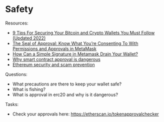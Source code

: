 # Safety

Resources:

* [9 Tips For Securing Your Bitcoin and Crypto Wallets You Must Follow (Updated 2022)](https://cryptopotato.com/9-must-tips-securing-crypto-wallet)
* [The Seal of Approval: Know What You’re Consenting To With Permissions and Approvals in MetaMask](https://consensys.net/blog/metamask/the-seal-of-approval-know-what-youre-consenting-to-with-permissions-and-approvals-in-metamask/)
* [How Can a Simple Signature in Metamask Drain Your Wallet?](https://typefully.com/korpi87/iHknFMq)
* [Why smart contract approval is dangerous](https://steveng.medium.com/why-smart-contract-approval-is-dangerous-7e3da85ca6d2)
* [Ethereum security and scam prevention](https://ethereum.org/en/security/)

Questions:

* What precautions are there to keep your wallet safe?
* What is fishing?
* What is approval in erc20 and why is it dangerous?

Tasks:

* Check your approvals here: https://etherscan.io/tokenapprovalchecker
